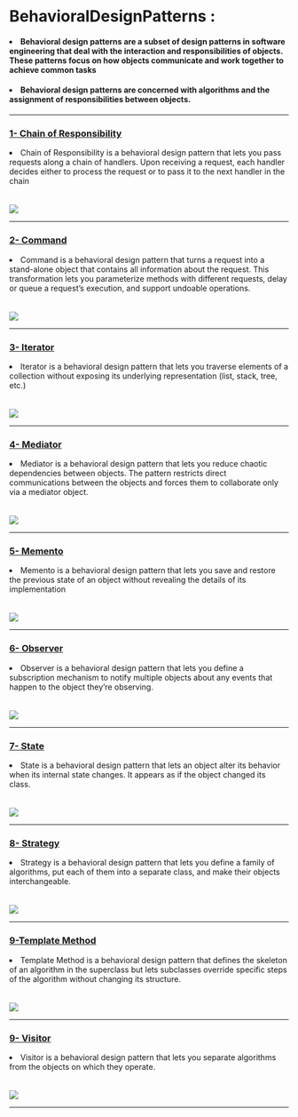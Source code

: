# BehavioralDesignPatterns :
<h4><li>Behavioral design patterns are a subset of design patterns in software engineering that deal with the interaction and responsibilities of objects. These patterns focus on how objects communicate and work together to achieve common tasks</li></h4>
<h4><li>Behavioral design patterns are concerned with algorithms and the assignment of responsibilities between objects.</li> </h4>
<hr>

<h3><a href="Chain of Responsibility">1- Chain of Responsibility</a></h3>
<li>
 Chain of Responsibility is a behavioral design pattern that lets
 you pass requests along a chain of handlers. Upon receiving a
 request, each handler decides either to process the request or
 to pass it to the next handler in the chain
</li>
  <br>
  <br>
<img src="https://refactoring.guru/images/patterns/diagrams/chain-of-responsibility/structure-indexed.png">
<hr>

<h3><a href="command">2- Command</a></h3>
<li>
 Command is a behavioral design pattern that turns a request
 into a stand-alone object that contains all information about
 the request. This transformation lets you parameterize
 methods with different requests, delay or queue a request’s
 execution, and support undoable operations.
</li>
  <br>
  <br>
<img src="https://refactoring.guru/images/patterns/diagrams/command/structure-indexed.png">
<hr>

<h3><a href="iterator">3- Iterator</a></h3>
<li>
Iterator is a behavioral design pattern that lets you traverse
 elements of a collection without exposing its underlying
 representation (list, stack, tree, etc.)
</li>
  <br>
  <br>
<img src="https://refactoring.guru/images/patterns/diagrams/iterator/structure-indexed.png">
<hr>



<h3><a href="Mediator">4- Mediator</a></h3>
<li>
 Mediator is a behavioral design pattern that lets you reduce
 chaotic dependencies between objects. The pattern restricts
 direct communications between the objects and forces them to
 collaborate only via a mediator object.
</li>
  <br>
  <br>
<img src="https://refactoring.guru/images/patterns/diagrams/mediator/structure-indexed.png">
<hr>


<h3><a href="Memento">5- Memento</a></h3>
<li>
Memento is a behavioral design pattern that lets you save and
 restore the previous state of an object without revealing the
 details of its implementation
</li>
  <br>
  <br>
<img src="https://refactoring.guru/images/patterns/diagrams/memento/structure1-indexed.png">
<hr>


<h3><a href="Observer">6- Observer</a></h3>
<li>
Observer is a behavioral design pattern that lets you define a subscription mechanism to notify multiple objects about any events that happen to the object they’re observing.
</li>
  <br>
  <br>
<img src="https://refactoring.guru/images/patterns/diagrams/observer/structure-indexed.png">
<hr>


<h3><a href="State">7- State</a></h3>
<li>
State is a behavioral design pattern that lets an object alter its
behavior when its internal state changes. It appears as if the
object changed its class.</li>
  <br>
  <br>
<img src="https://refactoring.guru/images/patterns/diagrams/state/structure-en-indexed.png">
<hr>


<h3><a href="Strategy">8- Strategy</a></h3>
<li>
Strategy is a behavioral design pattern that lets you define a
family of algorithms, put each of them into a separate class,
and make their objects interchangeable.</li>
  <br>
  <br>
<img src="https://refactoring.guru/images/patterns/diagrams/strategy/structure-indexed.png">
<hr>


<h3><a href="Template Method">9-Template Method</a></h3>
<li>
Template Method is a behavioral design pattern that defines
the skeleton of an algorithm in the superclass but lets
subclasses override specific steps of the algorithm without
changing its structure.</li>
  <br>
  <br>
<img src="https://refactoring.guru/images/patterns/diagrams/template-method/structure-2x.png">
<hr>


<h3><a href="Visitor"> 9- Visitor</a></h3>
<li>
Visitor is a behavioral design pattern that lets you separate
algorithms from the objects on which they operate.</li>
  <br>
  <br>
<img src="https://refactoring.guru/images/patterns/diagrams/visitor/structure-en-2x.png">
<hr>
